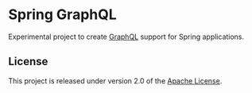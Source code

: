 # Spring GraphQL

Experimental project to create [GraphQL](https://graphql.org/) support for Spring applications.


## License

This project is released under version 2.0 of the [Apache License](https://www.apache.org/licenses/LICENSE-2.0).
